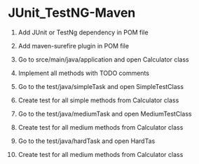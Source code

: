 # JUnit_TestNG-Maven

1. Add JUnit or TestNg dependency in POM file
2. Add maven-surefire plugin in POM file

3. Go to srce/main/java/application and open Calculator class
4. Implement all methods with TODO comments

5. Go to the test/java/simpleTask and open SimpleTestClass
6. Create test for all simple methods from Calculator class


7. Go to the test/java/mediumTask and open MediumTestClass
8. Create test for all medium methods from Calculator class

9. Go to the test/java/hardTask and open HardTas
10. Create test for all medium methods from Calculator class
